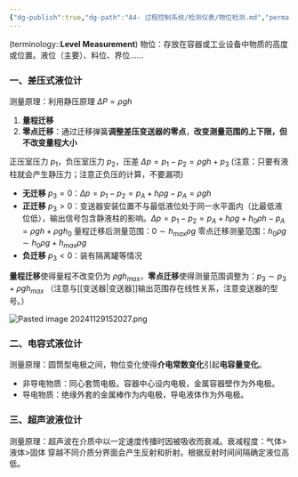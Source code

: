 ```yaml
---
{"dg-publish":true,"dg-path":"A4- 过程控制系统/检测仪表/物位检测.md","permalink":"/A4- 过程控制系统/检测仪表/物位检测/","dgPassFrontmatter":true,"noteIcon":"","created":"2024-10-15T17:18:21.541+08:00","updated":"2025-08-30T16:00:58.985+08:00"}
---
```



(terminology::**Level Measurement**)
物位：存放在容器或工业设备中物质的高度或位置。液位（主要）、料位、界位......

### 一、差压式液位计
测量原理：利用静压原理 $\Delta P=\rho gh$
1. **量程迁移**
2. **零点迁移**：通过迁移弹簧**调整差压变送器的零点**，**改变测量范围的上下限，但不改变量程大小**

正压室压力 $p_{1}$，负压室压力 $p_{2}$，压差 $\Delta p=p_{1}-p_{2}=\rho gh +p_{3}$
(注意：只要有液柱就会产生静压力；注意正负压的计算，不要漏项)

- **无迁移** $p_{3}=0$：$\Delta p=p_{1}-p_{2}=p_{A}+h\rho g-p_{A}=\rho gh$
- **正迁移** $p_{3}>0$：变送器安装位置不与最低液位处于同一水平面内（比最低液位低），输出信号包含静液柱的影响。$\Delta p=p_{1}-p_{2}=p_{A}+h\rho g+h_{0}\rho h-p_{A}=\rho gh+\rho gh_{0}$
	量程迁移后测量范围：$0\sim h_{max}\rho g$
	零点迁移测量范围：$h_{0}\rho g\sim h_{0}\rho g+h_{max}\rho g$ 
- **负迁移** $p_{3}<0$：装有隔离罐等情况

**量程迁移**使得量程不改变仍为 $\rho gh_{max}$，**零点迁移**使得测量范围调整为：$p_{3}\sim p_{3}+\rho gh_{max}$
（注意与[[变送器\|变送器]]输出范围存在线性关系，注意变送器的型号。）

![Pasted image 20241129152027.png](/img/user/Functional%20files/Photo%20Resources/Pasted%20image%2020241129152027.png)


### 二、电容式液位计
测量原理：圆筒型电极之间，物位变化使得**介电常数变化**引起**电容量变化**。
- 非导电物质：同心套筒电极。容器中心设内电极，金属容器壁作为外电极。
- 导电物质：绝缘外套的金属棒作为内电极，导电液体作为外电极。

### 三、超声波液位计
测量原理：超声波在介质中以一定速度传播时因被吸收而衰减。衰减程度：气体>液体>固体 
穿越不同介质分界面会产生反射和折射。根据反射时间间隔确定液位高低。

